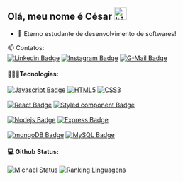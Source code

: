 ## Olá, meu nome é César <img src="https://user-images.githubusercontent.com/1303154/88677602-1635ba80-d120-11ea-84d8-d263ba5fc3c0.gif" width="28px" alt="hi">

- 🔭 Eterno estudante de desenvolvimento de softwares!

:mailbox: Contatos:
<br>
[![Linkedin Badge](https://img.shields.io/badge/-Linkedin-0e76a8?style=flat&labelColor=0e76a8&logo=linkedin&logoColor=white)](www.linkedin.com/in/césar-damasceno-56bb8a1b0/) [![Instagram Badge](https://img.shields.io/badge/-Instagram-blue?style=flat&labelColor=blue&logo=instagram&logoColor=white)](https://www.instagram.com/cesar__dml/?hl=pt-br) [![G-Mail Badge](https://img.shields.io/badge/Gmail-c0392b?style=flat&labelColor=c0392b&logo=gmail&logoColor=white)](mailto:mirandacesar598@gmail.com)

#### 👨🏼‍🏫Tecnologias:

[![Javascript Badge](https://img.shields.io/badge/-Javascript-F0DB4F?style=for-the-badge&labelColor=black&logo=javascript&logoColor=F0DB4F)](#)
[![HTML5](https://img.shields.io/badge/-HTML_5-orange?style=for-the-badge&labelColor=white&logo=html5&logoColor=orange)](#)
[![CSS3](https://img.shields.io/badge/-CSS_3-blue?style=for-the-badge&labelColor=white&logo=css3&logoColor=blue)](#)
<br>
<br>
[![React Badge](https://img.shields.io/badge/-React-61DBFB?style=for-the-badge&labelColor=black&logo=react&logoColor=61DBFB)](#)
[![Styled component Badge](https://img.shields.io/badge/-styled--components-DB7093?style=for-the-badge&labelColor=black&logo=styled-components&logoColor=DB7093)](#)
<br>
<br>
[![Nodejs Badge](https://img.shields.io/badge/-Node-3C873A?style=for-the-badge&labelColor=black&logo=node.js&logoColor=3C873A)](#)
[![Express Badge](https://img.shields.io/badge/-Express-grey?style=for-the-badge&labelColor=black&logo=express&logoColor=white)](#)
<br>
<br>
[![mongoDB Badge](https://img.shields.io/badge/-MongoDB-3C873A?style=for-the-badge&labelColor=black&logo=MongoDB&logoColor=greenF)](#)
[![MySQL Badge](https://img.shields.io/badge/-MySQL-blue?style=for-the-badge&labelColor=white&logo=MySQL&logoColor=blue)](#)

#### 💻 Github Status:

![Michael Status](https://github-readme-stats.vercel.app/api?username=manemaria&count_private=true&theme=tokyonight&hide=contribs,prs)
[![Ranking Linguagens](https://github-readme-stats.vercel.app/api/top-langs/?username=manemaria&layout=compact&theme=dark)](https://github.com/manemaria/github-readme-stats)
